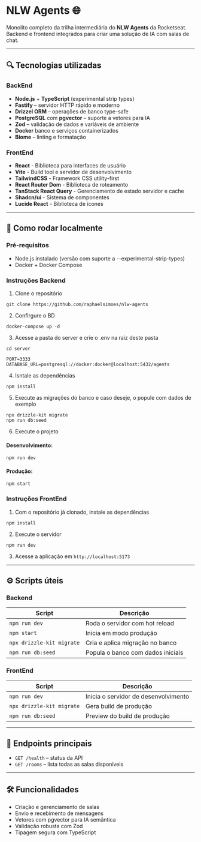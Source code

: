 # NLW Agents 🌐

Monolito completo da trilha intermediária do **NLW Agents** da Rocketseat. Backend e frontend integrados para criar uma solução de IA com salas de chat.

---

## 🔍 Tecnologias utilizadas

### BackEnd
- **Node.js** + **TypeScript** (experimental strip types)
- **Fastify** – servidor HTTP rápido e moderno  
- **Drizzel ORM** – operações de banco type-safe  
- **PostgreSQL** com **pgvector** – suporte a vetores para IA
- **Zod** – validação de dados e variáveis de ambiente  
- **Docker** banco e serviços containerizados  
- **Biome** – linting e formatação

### FrontEnd
- **React** - Biblioteca para interfaces de usuário
- **Vite** - Build tool e servidor de desenvolvimento
- **TailwindCSS** - Framework CSS utility-first
- **React Router Dom** - Biblioteca de roteamento
- **TanStack React Query** - Gerenciamento de estado servidor e cache
- **Shadcn/ui** - Sistema de componentes
- **Lucide React** - Biblioteca de ícones

---

## 🚀 Como rodar localmente

### Pré-requisitos

- Node.js instalado (versão com suporte a --experimental-strip-types)
- Docker + Docker Compose

### Instruções Backend

1. Clone o repositório
```
git clone https://github.com/raphaelsimoes/nlw-agents
```

2. Confirgure o BD
```
docker-compose up -d
```

3. Acesse a pasta do server e crie o .env na raiz deste pasta
```
cd server

PORT=3333
DATABASE_URL=postgresql://docker:docker@localhost:5432/agents
```

4. Isntale as dependências
```
npm install
```

5. Execute as migrações do banco e caso deseje, o popule com dados de exemplo
```
npx drizzle-kit migrate
npm run db:seed
```

6. Execute o projeto
#### Desenvolvimento:
```
npm run dev
```
#### Produção:
```
npm start
```

### Instruções FrontEnd

1. Com o repositório já clonado, instale as dependências
```
npm install
```

2. Execute o servidor
```
npm run dev
```

3. Acesse a aplicação em `http://localhost:5173`

---

## ⚙️ Scripts úteis

### Backend

| Script                      | Descrição                              |
|-----------------------------|----------------------------------------|
| `npm run dev`               | Roda o servidor com hot reload         |
| `npm start`                 | Inicia em modo produção                |
| `npx drizzle-kit migrate`   | Cria e aplica migração no banco        |
| `npm run db:seed`           | Popula o banco com dados iniciais      |

### FrontEnd

| Script                      | Descrição                              |
|-----------------------------|----------------------------------------|
| `npm run dev`               | Inicia o servidor de desenvolvimento   |
| `npx drizzle-kit migrate`   | Gera build de produção                 |
| `npm run db:seed`           | Preview do build de produção           |

---

## 🔌 Endpoints principais

- `GET /health` – status da API  
- `GET /rooms` – lista todas as salas disponíveis

---

## 🛠️ Funcionalidades

- Criação e gerenciamento de salas  
- Envio e recebimento de mensagens  
- Vetores com pgvector para IA semântica  
- Validação robusta com Zod  
- Tipagem segura com TypeScript
